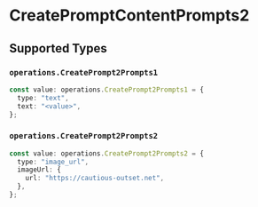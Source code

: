 # CreatePromptContentPrompts2


## Supported Types

### `operations.CreatePrompt2Prompts1`

```typescript
const value: operations.CreatePrompt2Prompts1 = {
  type: "text",
  text: "<value>",
};
```

### `operations.CreatePrompt2Prompts2`

```typescript
const value: operations.CreatePrompt2Prompts2 = {
  type: "image_url",
  imageUrl: {
    url: "https://cautious-outset.net",
  },
};
```

